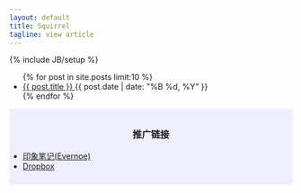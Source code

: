 ```yaml
---
layout: default
title: Squirrel
tagline: view article
---
```

{% include JB/setup %}

<!--<h1 style="text-align:center">Latest Posts</h1>-->
<div>
<ul class="post-list">
    {% for post in site.posts limit:10 %}
        <li>
            <article>
                <span class="entry-title"><a href="{{ site.url  }}{{ post.url  }}"> {{ post.title }} </a></span>
                <span class="entry-date">
                    <time datetime="{{ post.date | date_to_xmlschema }}">{{ post.date | date: "%B %d, %Y" }}</time>
                </span>
            </article>
        </li>
    {% endfor %}
</ul>
</div>
<div style="padding:10px 0;background-color:#eef">
    <h3 style="text-align:center">推广链接</h3>
    <ul class="post-list">
        <li>    
            <span class="entry-title"><a href="https://app.yinxiang.com/referral/Registration.action?uid=4904023&sig=54284ba0ed39107ea43b8e7bc3a37392" target="_blank">印象笔记(Evernoe)</a></span>
        </li>
        <li>    
            <span class="entry-title"><a href="https://db.tt/1U5Pxqmo" target="_blank">Dropbox</a></span>
        </li>
    </ul>
</div>
